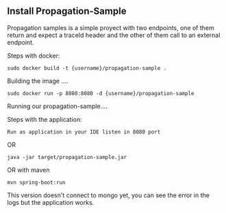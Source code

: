 ## Install Propagation-Sample

Propagation samples is a simple proyect with two endpoints, one of them return and expect a traceId header and the other
of them call to an external endpoint.

Steps with docker:
```
sudo docker build -t {username}/propagation-sample .
```
Building the image ....

```
sudo docker run -p 8080:8080 -d {username}/propagation-sample
```

Running our propagation-sample....


Steps with the application:

```
Run as application in your IDE listen in 8080 port
```
OR

```
java -jar target/propagation-sample.jar
```
OR with maven

```
mvn spring-boot:run
```

This version doesn't connect to mongo yet, you can see the error in the logs 
but the application works.